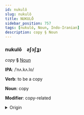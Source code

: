 ```yaml
---
id: nukulô
slug: nukulô
title: NUKULÔ
sidebar_position: 757
tags: [nukulô, Noun, Indo-Iranian]
description: copy § Noun
---
```


### nukulô&emsp;<span kind="abugida">ƨʃɔʃʓı</span>

*copy* **§** [Noun](../../tags/Noun)

**IPA**: /ˈnʌ.kʌ.lo/

**Verb**: to be a copy

**Noun**: copy

**Modifier**: copy-related

<details>
    <summary>Origin</summary>
    Odia ନକଲ nôkôlô [nʌ'kʌlˌɔ]<br/>
    <em>Indo-Iranian Language Family</em>
</details>